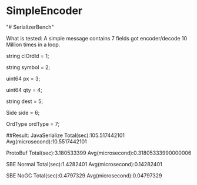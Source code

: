 # SimpleEncoder
"# SerializerBench" 

What is tested:
A simple message contains 7 fields got encoder/decode 10 Million times in a loop. 

string clOrdId = 1;

string symbol = 2;
  
uint64 px = 3;

uint64 qty = 4;

string dest = 5;

Side side = 6;

OrdType ordType = 7;

##Result:
JavaSerialize Total(sec):105.517442101 Avg(microsecond):10.5517442101

ProtoBuf Total(sec):3.180533399 Avg(microsecond):0.31805333990000006

SBE Normal Total(sec):1.4282401 Avg(microsecond):0.14282401

SBE NoGC Total(sec):0.4797329 Avg(microsecond):0.04797329